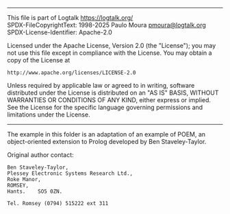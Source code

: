 ________________________________________________________________________

This file is part of Logtalk <https://logtalk.org/>  
SPDX-FileCopyrightText: 1998-2025 Paulo Moura <pmoura@logtalk.org>  
SPDX-License-Identifier: Apache-2.0

Licensed under the Apache License, Version 2.0 (the "License");
you may not use this file except in compliance with the License.
You may obtain a copy of the License at

    http://www.apache.org/licenses/LICENSE-2.0

Unless required by applicable law or agreed to in writing, software
distributed under the License is distributed on an "AS IS" BASIS,
WITHOUT WARRANTIES OR CONDITIONS OF ANY KIND, either express or implied.
See the License for the specific language governing permissions and
limitations under the License.
________________________________________________________________________


The example in this folder is an adaptation of an example of POEM, an 
object-oriented extension to Prolog developed by Ben Staveley-Taylor.

Original author contact:

	Ben Staveley-Taylor,
	Plessey Electronic Systems Research Ltd.,
	Roke Manor,
	ROMSEY,
	Hants.    SO5 0ZN.

	Tel. Romsey (0794) 515222 ext 311
